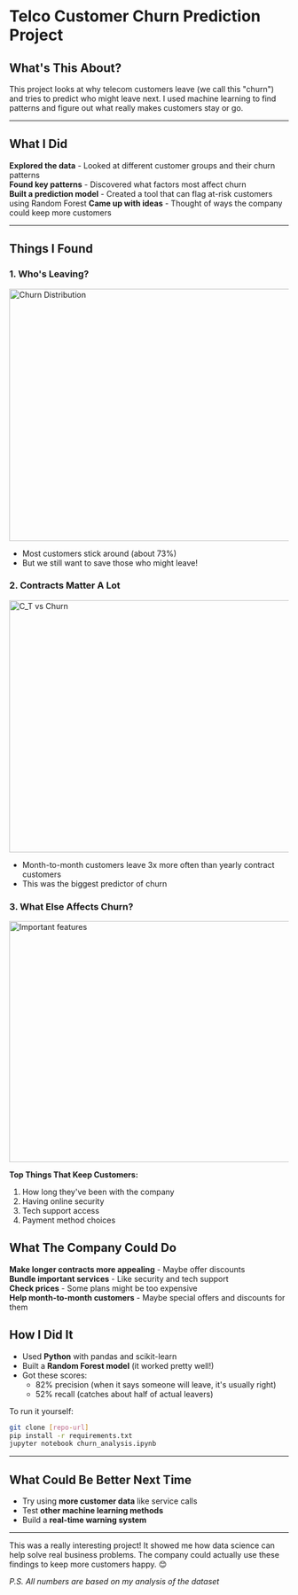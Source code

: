 # **Telco Customer Churn Prediction Project**

## **What's This About?**
This project looks at why telecom customers leave (we call this "churn") and tries to predict who might leave next. I used machine learning to find patterns and figure out what really makes customers stay or go.

---

## **What I Did**
**Explored the data** - Looked at different customer groups and their churn patterns  
**Found key patterns** - Discovered what factors most affect churn  
**Built a prediction model** - Created a tool that can flag at-risk customers using Random Forest 
**Came up with ideas** - Thought of ways the company could keep more customers  

---

## **Things I Found**

### **1. Who's Leaving?**
 <img width="580" height="455" alt="Churn Distribution" src="https://github.com/user-attachments/assets/0c182cdd-11a7-4cf1-92fe-040766c86f8e" />

- Most customers stick around (about 73%)  
- But we still want to save those who might leave!  

### **2. Contracts Matter A Lot**
<img width="580" height="455" alt="C_T vs Churn" src="https://github.com/user-attachments/assets/5e9990d0-80e3-4cfe-920e-5bbae94074e8" />

- Month-to-month customers leave 3x more often than yearly contract customers  
- This was the biggest predictor of churn  

### **3. What Else Affects Churn?**
<img width="638" height="435" alt="Important features" src="https://github.com/user-attachments/assets/e9e79854-8b60-42f1-a796-48a630effd3b" />

**Top Things That Keep Customers:**  
1. How long they've been with the company  
2. Having online security  
3. Tech support access  
4. Payment method choices  


## **What The Company Could Do**
**Make longer contracts more appealing** - Maybe offer discounts  
**Bundle important services** - Like security and tech support  
**Check prices** - Some plans might be too expensive  
**Help month-to-month customers** - Maybe special offers and discounts for them  


## **How I Did It**
- Used **Python** with pandas and scikit-learn  
- Built a **Random Forest model** (it worked pretty well!)  
- Got these scores:  
  - 82% precision (when it says someone will leave, it's usually right)  
  - 52% recall (catches about half of actual leavers)  

To run it yourself:
```bash
git clone [repo-url]
pip install -r requirements.txt
jupyter notebook churn_analysis.ipynb
```

---

## **What Could Be Better Next Time**
- Try using **more customer data** like service calls  
- Test **other machine learning methods**  
- Build a **real-time warning system**  

---

This was a really interesting project! It showed me how data science can help solve real business problems. The company could actually use these findings to keep more customers happy. 😊

*P.S. All numbers are based on my analysis of the dataset*

